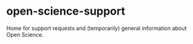 # open-science-support
Home for support requests and (temporarily) general information about Open Science.
